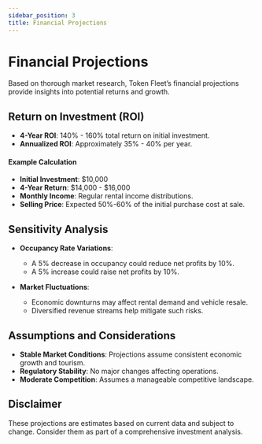 ```yaml
---
sidebar_position: 3
title: Financial Projections
---
```


# Financial Projections

Based on thorough market research, Token Fleet’s financial projections provide insights into potential returns and growth.

## Return on Investment (ROI)

- **4-Year ROI**: 140% - 160% total return on initial investment.
- **Annualized ROI**: Approximately 35% - 40% per year.

#### Example Calculation

- **Initial Investment**: $10,000
- **4-Year Return**: $14,000 - $16,000
- **Monthly Income**: Regular rental income distributions.
- **Selling Price**: Expected 50%-60% of the initial purchase cost at sale.

## Sensitivity Analysis

- **Occupancy Rate Variations**:
  - A 5% decrease in occupancy could reduce net profits by 10%.
  - A 5% increase could raise net profits by 10%.

- **Market Fluctuations**:
  - Economic downturns may affect rental demand and vehicle resale.
  - Diversified revenue streams help mitigate such risks.

## Assumptions and Considerations

- **Stable Market Conditions**: Projections assume consistent economic growth and tourism.
- **Regulatory Stability**: No major changes affecting operations.
- **Moderate Competition**: Assumes a manageable competitive landscape.

## Disclaimer

These projections are estimates based on current data and subject to change. Consider them as part of a comprehensive investment analysis.